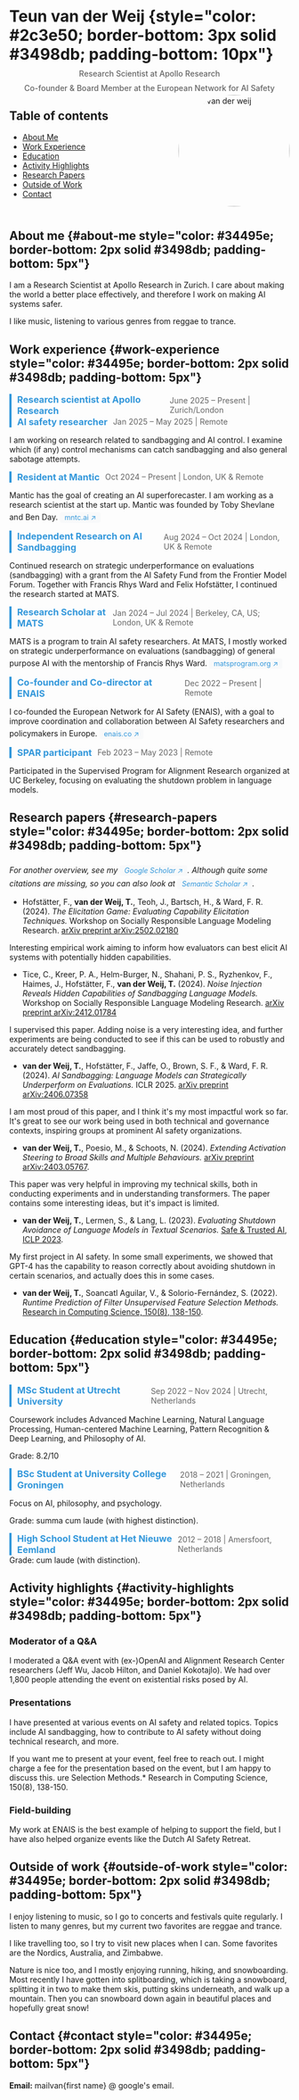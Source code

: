 # Teun van der Weij {style="color: #2c3e50; border-bottom: 3px solid #3498db; padding-bottom: 10px"}
<h4 style="color: #666; margin-top: -10px; text-align: center; font-weight: 500">Research Scientist at Apollo Research</h4>
<h4 style="color: #666; margin-top: -10px; text-align: center; font-weight: 500">Co-founder & Board Member at the European Network for AI Safety</h4>

## Table of contents
- [About Me](#about-me)
- [Work Experience](#work-experience)
- [Education](#education)
- [Activity Highlights](#activity-highlights)
- [Research Papers](#research-papers)
- [Outside of Work](#outside-of-work)
- [Contact](#contact)

<div style="overflow: hidden; margin-top: -200px">
<img src="weij002_cropped.jpg" alt="teun van der weij" width="200" height="200" style="float: right; margin-left: 20px; margin-bottom: 10px; border-radius: 50%">
</div>

## About me {#about-me style="color: #34495e; border-bottom: 2px solid #3498db; padding-bottom: 5px"}

I am a Research Scientist at Apollo Research in Zurich. I care about making the world a better place effectively, and therefore I work on making AI systems safer.

I like music, listening to various genres from reggae to trance. 

## Work experience {#work-experience style="color: #34495e; border-bottom: 2px solid #3498db; padding-bottom: 5px"}

<div style="display: flex; align-items: center;">
  <h3 style="color: #3498db; display: inline-block; border-left: 4px solid #3498db; padding-left: 10px; margin: 0;">Research scientist at Apollo Research</h3>
  <span style="color: #666; margin-left: 10px;">June 2025 – Present | Zurich/London</span>
</div>

<div style="display: flex; align-items: center;">
  <h3 style="color: #3498db; display: inline-block; border-left: 4px solid #3498db; padding-left: 10px; margin: 0;">AI safety researcher</h3>
  <span style="color: #666; margin-left: 10px;">Jan 2025 – May 2025 | Remote</span>
</div>

I am working on research related to sandbagging and AI control. I examine which (if any) control mechanisms can catch sandbagging and also general sabotage attempts.

<div style="display: flex; align-items: center;">
  <h3 style="color: #3498db; display: inline-block; border-left: 4px solid #3498db; padding-left: 10px; margin: 0;">Resident at Mantic</h3>
  <span style="color: #666; margin-left: 10px;">Oct 2024 – Present | London, UK & Remote</span>
</div>

Mantic has the goal of creating an AI superforecaster. I am working as a research scientist at the start up. Mantic was founded by Toby Shevlane and Ben Day.
<a href="https://mntc.ai" style="display: inline-block; background-color: #f8f9fa; padding: 2px 8px; border-radius: 4px; text-decoration: none; color: #3498db; font-size: 0.9em; margin-top: 5px;">mntc.ai ↗</a>


<div style="display: flex; align-items: center;">
  <h3 style="color: #3498db; display: inline-block; border-left: 4px solid #3498db; padding-left: 10px; margin: 0;">Independent Research on AI Sandbagging</h3>
  <span style="color: #666; margin-left: 10px;">Aug 2024 – Oct 2024 | London, UK & Remote</span>
</div>

Continued research on strategic underperformance on evaluations (sandbagging) with a grant from the AI Safety Fund from the Frontier Model Forum. Together with Francis Rhys Ward and Felix Hofstätter, I continued the research started at MATS.

<div style="display: flex; align-items: center;">
  <h3 style="color: #3498db; display: inline-block; border-left: 4px solid #3498db; padding-left: 10px; margin: 0;">Research Scholar at MATS</h3>
  <span style="color: #666; margin-left: 10px;">Jan 2024 – Jul 2024 | Berkeley, CA, US; London, UK & Remote</span>
</div>

MATS is a program to train AI safety researchers. At MATS, I mostly worked on strategic underperformance on evaluations (sandbagging) of general purpose AI with the mentorship of Francis Rhys Ward.
<a href="https://matsprogram.org" style="display: inline-block; background-color: #f8f9fa; padding: 2px 8px; border-radius: 4px; text-decoration: none; color: #3498db; font-size: 0.9em; margin-top: 5px;">matsprogram.org ↗</a>

<div style="display: flex; align-items: center;">
  <h3 style="color: #3498db; display: inline-block; border-left: 4px solid #3498db; padding-left: 10px; margin: 0;">Co-founder and Co-director at ENAIS</h3>
  <span style="color: #666; margin-left: 10px;">Dec 2022 – Present | Remote</span>
</div>

I co-founded the European Network for AI Safety (ENAIS), with a goal to improve coordination and collaboration between AI Safety researchers and policymakers in Europe.
<a href="https://enais.co" style="display: inline-block; background-color: #f8f9fa; padding: 2px 8px; border-radius: 4px; text-decoration: none; color: #3498db; font-size: 0.9em; margin-top: 5px;">enais.co ↗</a>

<div style="display: flex; align-items: center;">
  <h3 style="color: #3498db; display: inline-block; border-left: 4px solid #3498db; padding-left: 10px; margin: 0;">SPAR participant</h3>
  <span style="color: #666; margin-left: 10px;">Feb 2023 – May 2023 | Remote</span>
</div>

Participated in the Supervised Program for Alignment Research organized at UC Berkeley, focusing on evaluating the shutdown problem in language models.


## Research papers {#research-papers style="color: #34495e; border-bottom: 2px solid #3498db; padding-bottom: 5px"}
*For another overview, see my <a href="https://scholar.google.com/citations?hl=en&user=-fMmbSYAAAAJ" style="display: inline-block; background-color: #f8f9fa; padding: 2px 8px; border-radius: 4px; text-decoration: none; color: #3498db; font-size: 0.9em; margin-top: 5px;">Google Scholar ↗</a>. Although quite some citations are missing, so you can also look at <a href="https://www.semanticscholar.org/author/Teun-van-der-Weij/2221010426" style="display: inline-block; background-color: #f8f9fa; padding: 2px 8px; border-radius: 4px; text-decoration: none; color: #3498db; font-size: 0.9em; margin-top: 5px;">Semantic Scholar ↗</a>.*

- Hofstätter, F., **van der Weij, T.**, Teoh, J., Bartsch, H., & Ward, F. R. (2024). *The Elicitation Game: Evaluating Capability Elicitation Techniques.* Workshop on Socially Responsible Language Modeling Research. [arXiv preprint arXiv:2502.02180](https://arxiv.org/abs/2502.02180)

Interesting empirical work aiming to inform how evaluators can best elicit AI systems with potentially hidden capabilities.


- Tice, C., Kreer, P. A., Helm-Burger, N., Shahani, P. S., Ryzhenkov, F., Haimes, J., Hofstätter, F., **van der Weij, T.** (2024). *Noise Injection Reveals Hidden Capabilities of Sandbagging Language Models.* Workshop on Socially Responsible Language Modeling Research. [arXiv preprint arXiv:2412.01784](https://arxiv.org/abs/2412.01784)

I supervised this paper. Adding noise is a very interesting idea, and further experiments are being conducted to see if this can be used to robustly and accurately detect sandbagging.

- **van der Weij, T.**, Hofstätter, F., Jaffe, O., Brown, S. F., & Ward, F. R. (2024). *AI Sandbagging: Language Models can Strategically Underperform on Evaluations.* ICLR 2025. [arXiv preprint arXiv:2406.07358](https://arxiv.org/abs/2406.07358)

I am most proud of this paper, and I think it's my most impactful work so far. It's great to see our work being used in both technical and governance contexts, inspiring groups at prominent AI safety organizations.

- **van der Weij, T.**, Poesio, M., & Schoots, N. (2024). *Extending Activation Steering to Broad Skills and Multiple Behaviours.* [arXiv preprint arXiv:2403.05767](https://arxiv.org/abs/2403.05767).

This paper was very helpful in improving my technical skills, both in conducting experiments and in understanding transformers. The paper contains some interesting ideas, but it's impact is limited.

- **van der Weij, T.**, Lermen, S., & Lang, L. (2023). *Evaluating Shutdown Avoidance of Language Models in Textual Scenarios.* [Safe & Trusted AI, ICLP 2023](https://arxiv.org/pdf/2307.00787).

My first project in AI safety. In some small experiments, we showed that GPT-4 has the capability to reason correctly about avoiding shutdown in certain scenarios, and actually does this in some cases.
- **van der Weij, T.**, Soancatl Aguilar, V., & Solorio-Fernández, S. (2022). *Runtime Prediction of Filter Unsupervised Feature Selection Methods.* [Research in Computing Science, 150(8), 138-150](https://research.rug.nl/en/publications/runtime-prediction-of-filter-unsupervised-feature-selection-metho).


## Education {#education style="color: #34495e; border-bottom: 2px solid #3498db; padding-bottom: 5px"}

<div style="display: flex; align-items: center;">
  <h3 style="color: #3498db; display: inline-block; border-left: 4px solid #3498db; padding-left: 10px; margin: 0;">MSc Student at Utrecht University</h3>
  <span style="color: #666; margin-left: 10px;">Sep 2022 – Nov 2024 | Utrecht, Netherlands</span>
</div>

Coursework includes Advanced Machine Learning, Natural Language Processing, Human-centered Machine Learning, Pattern Recognition & Deep Learning, and Philosophy of AI.

Grade: 8.2/10

<div style="display: flex; align-items: center;">
  <h3 style="color: #3498db; display: inline-block; border-left: 4px solid #3498db; padding-left: 10px; margin: 0;">BSc Student at University College Groningen</h3>
  <span style="color: #666; margin-left: 10px;">2018 – 2021 | Groningen, Netherlands</span>
</div>

Focus on AI, philosophy, and psychology.

Grade: summa cum laude (with highest distinction).

<div style="display: flex; align-items: center;">
  <h3 style="color: #3498db; display: inline-block; border-left: 4px solid #3498db; padding-left: 10px; margin: 0;">High School Student at Het Nieuwe Eemland</h3>
  <span style="color: #666; margin-left: 10px;">2012 – 2018 | Amersfoort, Netherlands</span>

</div>
Grade: cum laude (with distinction).

## Activity highlights {#activity-highlights style="color: #34495e; border-bottom: 2px solid #3498db; padding-bottom: 5px"}

### Moderator of a Q&A
I moderated a Q&A event with (ex-)OpenAI and Alignment Research Center researchers (Jeff Wu, Jacob Hilton, and Daniel Kokotajlo). We had over 1,800 people attending the event on existential risks posed by AI.

### Presentations
I have presented at various events on AI safety and related topics. Topics include AI sandbagging, how to contribute to AI safety without doing technical research, and more. 

If you want me to present at your event, feel free to reach out. I might charge a fee for the presentation based on the event, but I am happy to discuss this.
ure Selection Methods.* Research in Computing Science, 150(8), 138-150.

### Field-building 
My work at ENAIS is the best example of helping to support the field, but I have also helped organize events like the Dutch AI Safety Retreat.


## Outside of work {#outside-of-work style="color: #34495e; border-bottom: 2px solid #3498db; padding-bottom: 5px"}
I enjoy listening to music, so I go to concerts and festivals quite regularly. I listen to many genres, but my current two favorites are reggae and trance.

I like travelling too, so I try to visit new places when I can. Some favorites are the Nordics, Australia, and Zimbabwe.

Nature is nice too, and I mostly enjoying running, hiking, and snowboarding. Most recently I have gotten into splitboarding, which is taking a snowboard, splitting it in two to make them skis, putting skins underneath, and walk up a mountain. Then you can snowboard down again in beautiful places and hopefully great snow! 

## Contact {#contact style="color: #34495e; border-bottom: 2px solid #3498db; padding-bottom: 5px"}

**Email:** mailvan{first name} @ google's email.